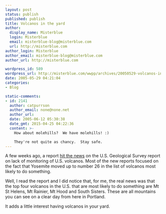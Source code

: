 ```yaml
---
layout: post
status: publish
published: publish
title: Volcanos in the yard
author:
  display_name: Misterblue
  login: Misterblue
  email: misterblue-blog@misterblue.com
  url: http://misterblue.com
author_login: Misterblue
author_email: misterblue-blog@misterblue.com
author_url: http://misterblue.com

wordpress_id: 589
wordpress_url: http://misterblue.com/wwpp/archives/20050529-volcanos-in-the-yard
date: 2005-05-29 04:21:04
categories:
- Blog

static-comments:
- id: 2141
  author: catpurrson
  author_email: none@none.net
  author_url: 
  date: 2005-06-12 05:30:38
  date_gmt: 2015-04-25 04:22:36
  content: >-
    How about molehills?  We have molehills! :)

    They're not quite as chancy.  Stay safe.
---
```

<p>
A few weeks ago, a report 
<a href="http://edition.cnn.com/2005/TECH/science/04/29/volcano.danger.ap/">
hit the news</a>
on the U.S. Geological Survey report on lack of monitoring of U.S. volcanos.
Most of the new reports focused on the fact that Yosemite moved up to
number 26 in the list of volcanos most likely to do something.
</p>
<p>
Well, I read the report and I did notice that, for me, the real news was that the
top four volcanos in the U.S. that are most likely to do something are Mt St Helens, Mt Rainier, Mt Hood and South Sisters.  These are all mountains you can see on a clear day from here in Portland.
</p>
<p>
It adds a little interest having volcanos in your yard.
</p>
